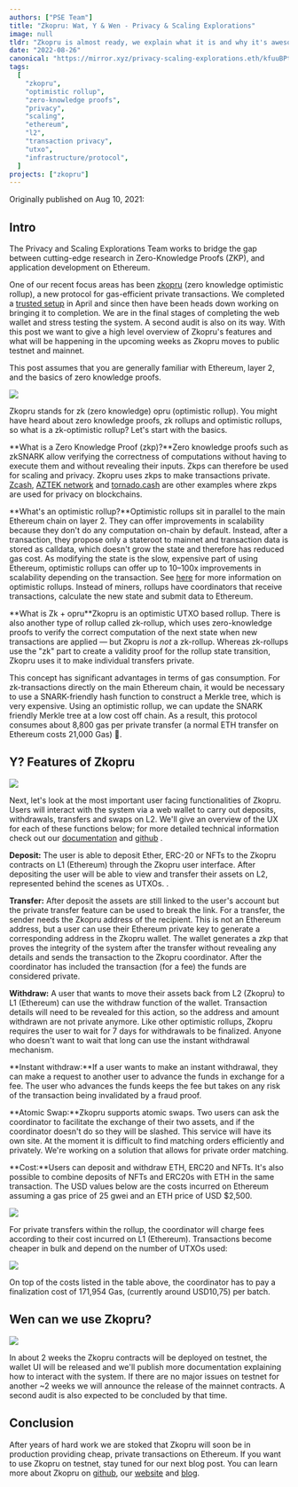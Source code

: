 ```yaml
---
authors: ["PSE Team"]
title: "Zkopru: Wat, Y & Wen - Privacy & Scaling Explorations"
image: null
tldr: "Zkopru is almost ready, we explain what it is and why it's awesome. We also announce a date for the testnet."
date: "2022-08-26"
canonical: "https://mirror.xyz/privacy-scaling-explorations.eth/kfuuBPtGtDjl_J2wBq-jrtyURGLmQpUhZfDTuZChEy8"
tags:
  [
    "zkopru",
    "optimistic rollup",
    "zero-knowledge proofs",
    "privacy",
    "scaling",
    "ethereum",
    "l2",
    "transaction privacy",
    "utxo",
    "infrastructure/protocol",
  ]
projects: ["zkopru"]
---
```


Originally published on Aug 10, 2021:

## Intro

The Privacy and Scaling Explorations Team works to bridge the gap between cutting-edge research in Zero-Knowledge Proofs (ZKP), and application development on Ethereum.

One of our recent focus areas has been [zkopru](https://zkopru.network/) (zero knowledge optimistic rollup), a new protocol for gas-efficient private transactions. We completed a [trusted setup](https://medium.com/privacy-scaling-explorations/zkopru-trusted-setup-completed-92e614ba44ef) in April and since then have been heads down working on bringing it to completion. We are in the final stages of completing the web wallet and stress testing the system. A second audit is also on its way. With this post we want to give a high level overview of Zkopru's features and what will be happening in the upcoming weeks as Zkopru moves to public testnet and mainnet.

This post assumes that you are generally familiar with Ethereum, layer 2, and the basics of zero knowledge proofs.

![](https://miro.medium.com/max/946/1*R0tVYYlbZEBkWBWeoSb3JQ.png)

Zkopru stands for zk (zero knowledge) opru (optimistic rollup). You might have heard about zero knowledge proofs, zk rollups and optimistic rollups, so what is a zk-optimistic rollup? Let's start with the basics.

\*\*What is a Zero Knowledge Proof (zkp)?\*\*Zero knowledge proofs such as zkSNARK allow verifying the correctness of computations without having to execute them and without revealing their inputs. Zkps can therefore be used for scaling and privacy. Zkopru uses zkps to make transactions private. [Zcash](https://z.cash/), [AZTEK network](https://aztec.network/) and [tornado.cash](https://tornado.cash/) are other examples where zkps are used for privacy on blockchains.

\*\*What's an optimistic rollup?\*\*Optimistic rollups sit in parallel to the main Ethereum chain on layer 2. They can offer improvements in scalability because they don't do any computation on-chain by default. Instead, after a transaction, they propose only a stateroot to mainnet and transaction data is stored as calldata, which doesn't grow the state and therefore has reduced gas cost. As modifying the state is the slow, expensive part of using Ethereum, optimistic rollups can offer up to 10–100x improvements in scalability depending on the transaction. See [here](https://ethereum.org/en/developers/docs/scaling/layer-2-rollups/) for more information on optimistic rollups. Instead of miners, rollups have coordinators that receive transactions, calculate the new state and submit data to Ethereum.

\*\*What is Zk + opru\*\*Zkopru is an optimistic UTXO based rollup. There is also another type of rollup called zk-rollup, which uses zero-knowledge proofs to verify the correct computation of the next state when new transactions are applied — but Zkopru is _not_ a zk-rollup. Whereas zk-rollups use the "zk" part to create a validity proof for the rollup state transition, Zkopru uses it to make individual transfers private.

This concept has significant advantages in terms of gas consumption. For zk-transactions directly on the main Ethereum chain, it would be necessary to use a SNARK-friendly hash function to construct a Merkle tree, which is very expensive. Using an optimistic rollup, we can update the SNARK friendly Merkle tree at a low cost off chain. As a result, this protocol consumes about 8,800 gas per private transfer (a normal ETH transfer on Ethereum costs 21,000 Gas) 🎊.

## Y? Features of Zkopru

![](https://miro.medium.com/max/1062/1*X17IFo5Z-f-lR_xPSsdxww.png)

Next, let's look at the most important user facing functionalities of Zkopru. Users will interact with the system via a web wallet to carry out deposits, withdrawals, transfers and swaps on L2. We'll give an overview of the UX for each of these functions below; for more detailed technical information check out our [documentation](https://docs.zkopru.network/) and [github](https://github.com/wanseob/zkopru) .

**Deposit:** The user is able to deposit Ether, ERC-20 or NFTs to the Zkopru contracts on L1 (Ethereum) through the Zkopru user interface. After depositing the user will be able to view and transfer their assets on L2, represented behind the scenes as UTXOs. .

**Transfer:** After deposit the assets are still linked to the user's account but the private transfer feature can be used to break the link. For a transfer, the sender needs the Zkopru address of the recipient. This is not an Ethereum address, but a user can use their Ethereum private key to generate a corresponding address in the Zkopru wallet. The wallet generates a zkp that proves the integrity of the system after the transfer without revealing any details and sends the transaction to the Zkopru coordinator. After the coordinator has included the transaction (for a fee) the funds are considered private.

**Withdraw:** A user that wants to move their assets back from L2 (Zkopru) to L1 (Ethereum) can use the withdraw function of the wallet. Transaction details will need to be revealed for this action, so the address and amount withdrawn are not private anymore. Like other optimistic rollups, Zkopru requires the user to wait for 7 days for withdrawals to be finalized. Anyone who doesn't want to wait that long can use the instant withdrawal mechanism.

\*\*Instant withdraw:\*\*If a user wants to make an instant withdrawal, they can make a request to another user to advance the funds in exchange for a fee. The user who advances the funds keeps the fee but takes on any risk of the transaction being invalidated by a fraud proof.

\*\*Atomic Swap:\*\*Zkopru supports atomic swaps. Two users can ask the coordinator to facilitate the exchange of their two assets, and if the coordinator doesn't do so they will be slashed. This service will have its own site. At the moment it is difficult to find matching orders efficiently and privately. We're working on a solution that allows for private order matching.

\*\*Cost:\*\*Users can deposit and withdraw ETH, ERC20 and NFTs. It's also possible to combine deposits of NFTs and ERC20s with ETH in the same transaction. The USD values below are the costs incurred on Ethereum assuming a gas price of 25 gwei and an ETH price of USD $2,500.

![](https://miro.medium.com/max/1400/1*zEx3-wuS2th3H3Al5QjkUw.png)

For private transfers within the rollup, the coordinator will charge fees according to their cost incurred on L1 (Ethereum). Transactions become cheaper in bulk and depend on the number of UTXOs used:

![](https://miro.medium.com/max/1400/1*N8322pqIvlGrUbFh5GI9vA.png)

On top of the costs listed in the table above, the coordinator has to pay a finalization cost of 171,954 Gas, (currently around USD10,75) per batch.

## Wen can we use Zkopru?

![](https://miro.medium.com/max/1080/1*wkAXunWTJaW0FOldy4nV1w.png)

In about 2 weeks the Zkopru contracts will be deployed on testnet, the wallet UI will be released and we'll publish more documentation explaining how to interact with the system. If there are no major issues on testnet for another ~2 weeks we will announce the release of the mainnet contracts. A second audit is also expected to be concluded by that time.

## Conclusion

After years of hard work we are stoked that Zkopru will soon be in production providing cheap, private transactions on Ethereum. If you want to use Zkopru on testnet, stay tuned for our next blog post. You can learn more about Zkopru on [github](https://github.com/wanseob/zkopru), our [website](https://zkopru.network/) and [blog](https://medium.com/privacy-scaling-explorations).
